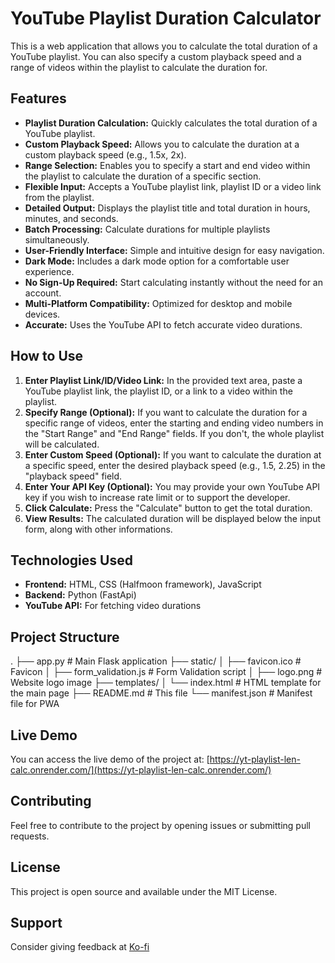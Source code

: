 # YouTube Playlist Duration Calculator

This is a web application that allows you to calculate the total duration of a YouTube playlist. You can also specify a custom playback speed and a range of videos within the playlist to calculate the duration for.

## Features

- **Playlist Duration Calculation:** Quickly calculates the total duration of a YouTube playlist.
- **Custom Playback Speed:**  Allows you to calculate the duration at a custom playback speed (e.g., 1.5x, 2x).
- **Range Selection:**  Enables you to specify a start and end video within the playlist to calculate the duration of a specific section.
- **Flexible Input:** Accepts a YouTube playlist link, playlist ID or a video link from the playlist.
- **Detailed Output:** Displays the playlist title and total duration in hours, minutes, and seconds.
- **Batch Processing:** Calculate durations for multiple playlists simultaneously.
- **User-Friendly Interface:** Simple and intuitive design for easy navigation.
- **Dark Mode:** Includes a dark mode option for a comfortable user experience.
- **No Sign-Up Required:** Start calculating instantly without the need for an account.
- **Multi-Platform Compatibility:** Optimized for desktop and mobile devices.
- **Accurate:** Uses the YouTube API to fetch accurate video durations.

## How to Use

1. **Enter Playlist Link/ID/Video Link:** In the provided text area, paste a YouTube playlist link, the playlist ID, or a link to a video within the playlist.
2. **Specify Range (Optional):** If you want to calculate the duration for a specific range of videos, enter the starting and ending video numbers in the "Start Range" and "End Range" fields. If you don't, the whole playlist will be calculated.
3. **Enter Custom Speed (Optional):** If you want to calculate the duration at a specific speed, enter the desired playback speed (e.g., 1.5, 2.25) in the "playback speed" field.
4. **Enter Your API Key (Optional):** You may provide your own YouTube API key if you wish to increase rate limit or to support the developer.
5. **Click Calculate:**  Press the "Calculate" button to get the total duration.
6. **View Results:** The calculated duration will be displayed below the input form, along with other informations.

## Technologies Used

- **Frontend:** HTML, CSS (Halfmoon framework), JavaScript
- **Backend:** Python (FastApi)
- **YouTube API:** For fetching video durations

## Project Structure
   .
├── app.py           # Main Flask application
├── static/
│   ├── favicon.ico      # Favicon
│   ├── form_validation.js  # Form Validation script 
│   ├── logo.png       # Website logo image
├── templates/
│   └── index.html     # HTML template for the main page
├── README.md          # This file
└── manifest.json      # Manifest file for PWA



## Live Demo

You can access the live demo of the project at: [https://yt-playlist-len-calc.onrender.com/](https://yt-playlist-len-calc.onrender.com/)

## Contributing

Feel free to contribute to the project by opening issues or submitting pull requests.

## License

This project is open source and available under the MIT License.

## Support

Consider giving feedback at [Ko-fi](https://ko-fi.com/anuragyadav)
